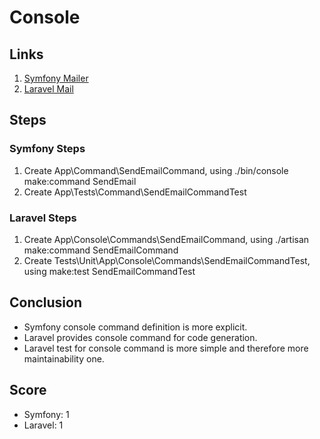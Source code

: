 # Console

## Links
1. [Symfony Mailer](https://symfony.com/doc/current/components/console.html)
2. [Laravel Mail](https://laravel.com/docs/7.x/artisan)

## Steps
### Symfony Steps
1. Create App\Command\SendEmailCommand, using ./bin/console make:command SendEmail 
1. Create App\Tests\Command\SendEmailCommandTest

### Laravel Steps
1. Create App\Console\Commands\SendEmailCommand, using ./artisan make:command SendEmailCommand
1. Create Tests\Unit\App\Console\Commands\SendEmailCommandTest, using make:test SendEmailCommandTest

## Conclusion
* Symfony console command definition is more explicit.
* Laravel provides console command for code generation.
* Laravel test for console command is more simple and therefore more maintainability one.

## Score
* Symfony: 1
* Laravel: 1
